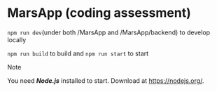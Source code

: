 # MarsApp (coding assessment)


```npm run dev```(under both /MarsApp and /MarsApp/backend) to develop locally

```npm run build``` to build
and
```npm run start``` to start

> [!Note]
> You need ***Node.js*** installed to start. Download at https://nodejs.org/.

